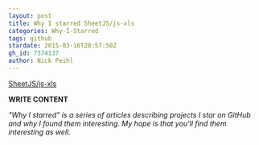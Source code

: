 ```yaml
---
layout: post
title: Why I starred SheetJS/js-xls
categories: Why-I-Starred
tags: github
stardate: 2015-03-16T20:57:50Z
gh_id: 7374137
author: Nick Peihl
---
```


[SheetJS/js-xls](star.repo.html_url)

**WRITE CONTENT**

*"Why I starred" is a series of articles describing projects I star on GitHub and why I found them interesting. My hope is that you'll find them interesting as well.*


